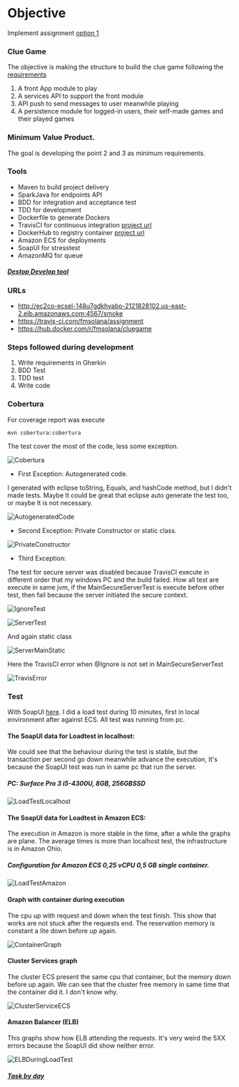 # Objective

Implement assignment [option 1](https://github.com/jesusjavierdediego/assignments)

### Clue Game
The objective is making the structure to build the clue game following the [requirements](/definitions/MVPRequirements)

1. A front App module to play
2. A services API to support the front module
3. API push to send messages to user meanwhile playing
4. A persistence module for logged-in users, their self-made games and their played games

### Minimum Value Product.

The goal is developing the point 2 and 3 as minimum requirements.

### Tools
- Maven to build project delivery
- SparkJava for endpoints API
- BDD for integration and acceptance test
- TDD for development
- Dockerfile to generate Dockers
- TravisCI for continuous integration [project url](https://travis-ci.com/fmsolana/assignment)
- DockerHub to registry container [project url](https://hub.docker.com/r/fmsolana/cluegame)
- Amazon ECS for deployments
- SoapUI for stresstest
- AmazonMQ for queue

##### [Destop Develop tool](/definitions/tools.txt)


### URLs
- http://ec2co-ecsel-148u7gdkhyabo-2121828102.us-east-2.elb.amazonaws.com:4567/smoke
- https://travis-ci.com/fmsolana/assignment
- https://hub.docker.com/r/fmsolana/cluegame

### Steps followed during development

1.  Write requirements in Gherkin
2.  BDD Test
3.  TDD test
4.	Write code



### Cobertura

For coverage report was execute 

```console
mvn cobertura:cobertura
```

The test cover the most of the code, less some exception.

![Cobertura](resources/cobertura/Cobertura.png)

- First Exception: Autogenerated code.

I generated with eclipse toString, Equals, and hashCode method, but I didn't made tests. Maybe It could be great that eclipse auto generate the test too, or maybe It is not necessary.

![AutogeneratedCode](resources/cobertura/ClueBeanAutogeneratedCode.png)

- Second Exception: Private Constructor or static class.

![PrivateConstructor](resources/cobertura/PrivateConstructor.png)

- Third Exception: 

The test for secure server was disabled because TravisCI execute in different order that my windows PC and the build failed. How all test are execute in same jvm, if the MainSecureServerTest is execute before  other test, then fail because the server initiated the secure context.

![IgnoreTest](resources/cobertura/IgnoreMainSecureServer.png) 

![ServerTest](resources/cobertura/MainServerTest.png)

And again static class

![ServerMainStatic](resources/cobertura/MainServerStatic.png)

Here the TravisCI error when @Ignore is not set in MainSecureServerTest

![TravisError](resources/cobertura/travisError.png)

### Test

With SoapUI [here](/ClueGameApiSoapUI.xml). I did a load test during 10 minutes, first in local environment after against ECS. All test was running from pc.

#### The SoapUI data for Loadtest in localhost:

We could see that the behaviour during the test is stable, but the transaction per second go down meanwhile advance the execution, It's because the SoapUI test was run in same pc that run the server.

##### PC: Surface Pro 3 i5-4300U, 8GB, 256GBSSD


![LoadTestLocalhost](resources/LoadTestLocalhost.PNG)

#### The SoapUI data for Loadtest in Amazon ECS:

The execution in Amazon is more stable in the time, after a while the graphs are plane. The average times is more than localhost test, the infrastructure is in Amazon Ohio.

##### Configuration for Amazon ECS  0,25 vCPU 	0,5 GB single container.

![LoadTestAmazon](resources/LoadTestAmazon.PNG)

#### Graph with container during execution

The cpu up with request and down when the test finish. This show that works are not stuck after the requests end. 
The reservation memory is constant a lite down before up again.

![ContainerGraph](resources/ContainerGraph.PNG)

#### Cluster Services graph

The cluster ECS present the same cpu that container, but the memory down before up again. We can see that the cluster free memory in same time that the container did it. I don't know why.

![ClusterServiceECS](resources/ClusterServiceECS.PNG)

#### Amazon Balancer (ELB)

This graphs show how ELB attending the requests. It's very weird the 5XX errors because the SoapUI did show neither error.

![ELBDuringLoadTest](resources/ELBDuringLoadTest.PNG)


##### [Task by day](/definitions/task)



